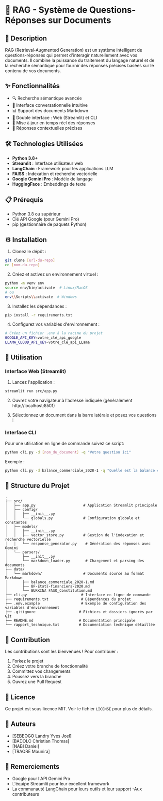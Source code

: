 # 🤖 RAG - Système de Questions-Réponses sur Documents

## 📝 Description

RAG (Retrieval-Augmented Generation) est un système intelligent de questions-réponses qui permet d'interagir naturellement avec vos documents. Il combine la puissance du traitement du langage naturel et de la recherche sémantique pour fournir des réponses précises basées sur le contenu de vos documents.

## ✨ Fonctionnalités

- 🔍 Recherche sémantique avancée
- 💬 Interface conversationnelle intuitive
- 📊 Support des documents Markdown
- 🚀 Double interface : Web (Streamlit) et CLI
- 🔄 Mise à jour en temps réel des réponses
- 🎯 Réponses contextuelles précises

## 🛠️ Technologies Utilisées

- **Python 3.8+**
- **Streamlit** : Interface utilisateur web
- **LangChain** : Framework pour les applications LLM
- **FAISS** : Indexation et recherche vectorielle
- **Google Gemini Pro** : Modèle de langage
- **HuggingFace** : Embeddings de texte

## 📋 Prérequis

- Python 3.8 ou supérieur
- Clé API Google (pour Gemini Pro)
- pip (gestionnaire de paquets Python)

## ⚙️ Installation

1. Clonez le dépôt :
```bash
git clone [url-du-repo]
cd [nom-du-repo]
```

2. Créez et activez un environnement virtuel :
```bash
python -m venv env
source env/bin/activate  # Linux/MacOS
# ou
env\\Scripts\\activate  # Windows
```

3. Installez les dépendances :
```bash
pip install -r requirements.txt
```

4. Configurez vos variables d'environnement :
```bash
# Créez un fichier .env à la racine du projet
GOOGLE_API_KEY=votre_clé_api_google
LLAMA_CLOUD_API_KEY=votre_clé_api_LLama

```

## 🚀 Utilisation

### Interface Web (Streamlit)

1. Lancez l'application :
```bash
streamlit run src/app.py
```

2. Ouvrez votre navigateur à l'adresse indiquée (généralement http://localhost:8501)

3. Sélectionnez un document dans la barre latérale et posez vos questions !

### Interface CLI

Pour une utilisation en ligne de commande  suivez ce script:

```bash
python cli.py -d [nom_du_document] -q "Votre question ici"
```

Exemple :
```bash
python cli.py -d balance_commerciale_2020-1 -q "Quelle est la balance commerciale en 2020 ?"
```

## 📁 Structure du Projet

```
.
├── src/
│   ├── app.py                      # Application Streamlit principale
│   ├── config/
│   │   ├── __init__.py
│   │   └── globals.py              # Configuration globale et constantes
│   ├── models/
│   │   ├── __init__.py
│   │   ├── vector_store.py         # Gestion de l'indexation et recherche vectorielle
│   │   └── response_generator.py    # Génération des réponses avec Gemini
│   └── parsers/
│       ├── __init__.py
│       └── markdown_loader.py       # Chargement et parsing des documents
├── data/
│   └── markdown/                   # Documents source au format Markdown
│       ├── balance_commerciale_2020-1.md
│       ├── BF-Etats-financiers-2020.md
│       └── BURKINA FASO_Constitution.md
├── cli.py                         # Interface en ligne de commande
├── requirements.txt               # Dépendances du projet
├── .env.example                   # Exemple de configuration des variables d'environnement
├── .gitignore                    # Fichiers et dossiers ignorés par Git
├── README.md                     # Documentation principale
└── rapport_technique.txt         # Documentation technique détaillée
```

## 🤝 Contribution

Les contributions sont les bienvenues ! Pour contribuer :

1. Forkez le projet
2. Créez votre branche de fonctionnalité
3. Committez vos changements
4. Poussez vers la branche
5. Ouvrez une Pull Request

## 📝 Licence

Ce projet est sous licence MIT. Voir le fichier `LICENSE` pour plus de détails.

## 👥 Auteurs

- [SEBEOGO Landry Yves Joel] 
- [BADOLO Christian Thomas] 
- [NABI Daniel] 
- [TRAORE Mounira] 


## 🙏 Remerciements

- Google pour l'API Gemini Pro
- L'équipe Streamlit pour leur excellent framework
- La communauté LangChain pour leurs outils et leur support
-Aux contributeurs

